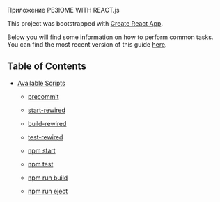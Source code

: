 Приложение РЕЗЮМЕ WITH REACT.js

This project was bootstrapped with [Create React App](https://github.com/facebookincubator/create-react-app).

Below you will find some information on how to perform common tasks.<br>
You can find the most recent version of this guide [here](https://github.com/facebookincubator/create-react-app/blob/master/packages/react-scripts/template/README.md).

## Table of Contents


- [Available Scripts](#available-scripts)
  - [precommit](#lint-staged)
  - [start-rewired](#react-app-rewired-start)
  - [build-rewired](#react-app-rewired-build)
  - [test-rewired](#react-app-rewired-test)

  - [npm start](#npm-start)
  - [npm test](#npm-test)
  - [npm run build](#npm-run-build)
  - [npm run eject](#npm-run-eject)
